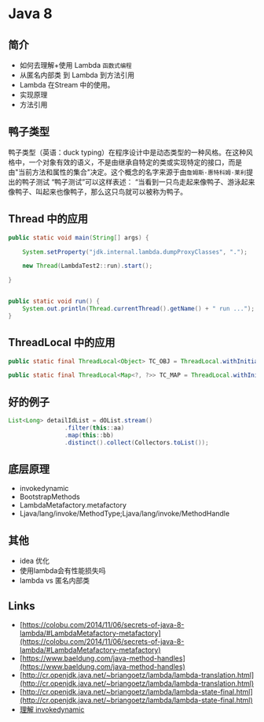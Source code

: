 # Java 8

## 简介

- 如何去理解+使用 Lambda `函数式编程`
- 从匿名内部类 到 Lambda 到方法引用
- Lambda 在Stream 中的使用。
- 实现原理
- 方法引用

## 鸭子类型

鸭子类型（英语：duck typing）在程序设计中是动态类型的一种风格。在这种风格中，一个对象有效的语义，不是由继承自特定的类或实现特定的接口，而是由"当前方法和属性的集合"决定。这个概念的名字来源于由`詹姆斯·惠特科姆·莱利`提出的鸭子测试 “鸭子测试”可以这样表述：
“当看到一只鸟走起来像鸭子、游泳起来像鸭子、叫起来也像鸭子，那么这只鸟就可以被称为鸭子。

## Thread 中的应用

```java
public static void main(String[] args) {

    System.setProperty("jdk.internal.lambda.dumpProxyClasses", ".");

    new Thread(LambdaTest2::run).start();

}


public static void run() {
    System.out.println(Thread.currentThread().getName() + " run ...");
}

```

## ThreadLocal 中的应用

```java
public static final ThreadLocal<Object> TC_OBJ = ThreadLocal.withInitial(Object::new);

public static final ThreadLocal<Map<?, ?>> TC_MAP = ThreadLocal.withInitial(HashMap::new);

```

## 好的例子

```java
List<Long> detailIdList = dOList.stream()
                .filter(this::aa)
                .map(this::bb)
                .distinct().collect(Collectors.toList());

```


## 底层原理

- invokedynamic
- BootstrapMethods
- LambdaMetafactory.metafactory
- Ljava/lang/invoke/MethodType;Ljava/lang/invoke/MethodHandle


## 其他

- idea 优化
- 使用lambda会有性能损失吗
- lambda vs 匿名内部类

## Links

- [https://colobu.com/2014/11/06/secrets-of-java-8-lambda/#LambdaMetafactory-metafactory](https://colobu.com/2014/11/06/secrets-of-java-8-lambda/#LambdaMetafactory-metafactory)
- [https://www.baeldung.com/java-method-handles](https://www.baeldung.com/java-method-handles)
- [http://cr.openjdk.java.net/~briangoetz/lambda/lambda-translation.html](http://cr.openjdk.java.net/~briangoetz/lambda/lambda-translation.html)
- [http://cr.openjdk.java.net/~briangoetz/lambda/lambda-state-final.html](http://cr.openjdk.java.net/~briangoetz/lambda/lambda-state-final.html)
- [理解 invokedynamic](https://www.jianshu.com/p/d74e92f93752)